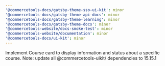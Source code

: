 ```yaml
---
'@commercetools-docs/gatsby-theme-sso-ui-kit': minor
'@commercetools-docs/gatsby-theme-api-docs': minor
'@commercetools-docs/gatsby-theme-learning': minor
'@commercetools-docs/gatsby-theme-docs': minor
'@commercetools-website/docs-smoke-test': minor
'@commercetools-website/documentation': minor
'@commercetools-docs/ui-kit': minor
---
```


Implement Course card to display information and status about a specific course. Note: update all @commercetools-uikit/ dependencies to 15.15.1
